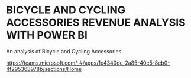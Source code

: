 # BICYCLE AND CYCLING ACCESSORIES REVENUE ANALYSIS WITH POWER BI

An analysis of Bicycle and Cycling Accessories

https://teams.microsoft.com/_#/apps/1c4340de-2a85-40e5-8eb0-4f295368978b/sections/Home





